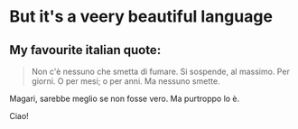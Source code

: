 # But it's a veery beautiful language

## My favourite italian quote:
> Non c'è nessuno che smetta di fumare. Si sospende, al massimo. Per giorni. O per mesi; o per anni. Ma nessuno smette.

Magari, sarebbe meglio se non fosse vero. Ma purtroppo lo è.

Ciao!
